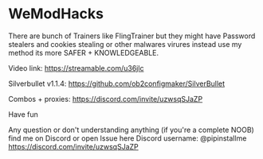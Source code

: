 # WeModHacks
There are bunch of Trainers like FlingTrainer but they might have Password stealers and cookies stealing or other malwares virures instead use my method its more SAFER + KNOWLEDGEABLE.

Video link: https://streamable.com/u36jlc

Silverbullet v1.1.4: https://github.com/ob2configmaker/SilverBullet

Combos + proxies: https://discord.com/invite/uzwsqSJaZP

Have fun 

Any question or don't understanding anything (if you're a complete NOOB)
find me on Discord or open Issue here
Discord username: @pipinstallme
https://discord.com/invite/uzwsqSJaZP
